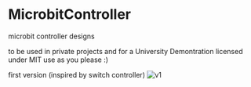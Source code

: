 # MicrobitController
microbit controller designs 

to be used in private projects and for a University Demontration licensed under MIT use as you please :)

first version (inspired by switch controller)
![v1](https://github.com/jbl-03/MicrobitController/assets/125930329/e61e7ce9-a35d-4015-b38f-2b2acbc699e1)
